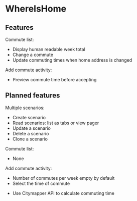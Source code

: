 # WhereIsHome

## Features

Commute list:

* Display human readable week total
* Change a commute
* Update commuting times when home address is changed

Add commute activity:

* Preview commute time before accepting

## Planned features

Multiple scenarios:

- Create scenario
- Read scenarios: list as tabs or view pager
- Update a scenario
- Delete a scenario
- Clone a scenario

Commute list:

- None

Add commute activity:

- Number of commutes per week empty by default
- Select the time of commute
* Use Citymapper API to calculate commuting time